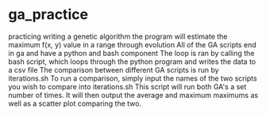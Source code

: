 # ga_practice
practicing writing a genetic algorithm
the program will estimate the maximum f(x, y) value in a range through evolution
All of the GA scripts end in ga and have a python and bash component
The loop is ran by calling the bash script, which loops through the python program and writes the data to a csv file
The comparison between different GA scripts is run by iterations.sh
To run a comparison, simply input the names of the two scripts you wish to compare into iterations.sh
This script will run both GA's a set number of times. It will then output the average and maximum maximums as well as a scatter plot comparing the two.
